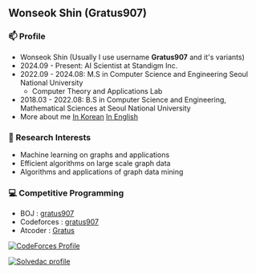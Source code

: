## Wonseok Shin (Gratus907)
### 📫 Profile
- Wonseok Shin (Usually I use username **Gratus907** and it's variants)
- 2024.09 - Present: AI Scientist at Standigm Inc.
- 2022.09 - 2024.08: M.S in Computer Science and Engineering Seoul National University
  - Computer Theory and Applications Lab
- 2018.03 - 2022.08: B.S in Computer Science and Engineering, Mathematical Sciences at Seoul National University
- More about me [In Korean](https://gratus907.github.io) [In English](https://gratus907.github.io)

### 🤔 Research Interests
- Machine learning on graphs and applications
- Efficient algorithms on large scale graph data
- Algorithms and applications of graph data mining

### 💻 Competitive Programming
- BOJ : [gratus907](https://www.acmicpc.net/user/gratus907)
- Codeforces : [gratus907](https://codeforces.com/profile/gratus907)
- Atcoder : [Gratus](https://atcoder.jp/users/Gratus)

[![CodeForces Profile](http://cf.leed.at/?id=gratus907)](https://codeforces.com/profile/gratus907)

[![Solvedac profile](http://mazassumnida.wtf/api/v2/generate_badge?boj=gratus907)](https://solved.ac/profile/gratus907)

